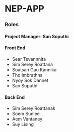 # NEP-APP

### Roles

#### Project Manager: San Soputhi

#### Front End

 - Sear Tevannnita
 - Sim Serey Roattana
 - Soatsan Gau Kannika
 - Tho Imbrathna
 - Nyoy Sok Dannet
 - San Soputhi

#### Back End

  - Sim Serey Roattanak
  - Soem Sunlee
  - Aem Vantaney
  - Suy Lising
